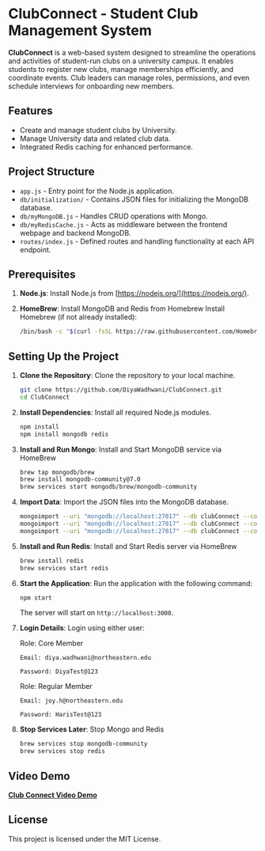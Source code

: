 # ClubConnect - Student Club Management System

**ClubConnect** is a web-based system designed to streamline the operations and activities of student-run clubs on a university campus. It enables students to register new clubs, manage memberships efficiently, and coordinate events. Club leaders can manage roles, permissions, and even schedule interviews for onboarding new members.

## Features

- Create and manage student clubs by University.
- Manage University data and related club data.
- Integrated Redis caching for enhanced performance.

## Project Structure

- `app.js` - Entry point for the Node.js application.
- `db/initialization/` - Contains JSON files for initializing the MongoDB database.
- `db/myMongoDB.js` - Handles CRUD operations with Mongo.
- `db/myRedisCache.js` - Acts as middleware between the frontend webpage and backend MongoDB.
- `routes/index.js` - Defined routes and handling functionality at each API endpoint.

## Prerequisites

1. **Node.js**: Install Node.js from [https://nodejs.org/](https://nodejs.org/).
2. **HomeBrew**: Install MongoDB and Redis from Homebrew
   Install Homebrew (if not already installed):

   ```bash
   /bin/bash -c "$(curl -fsSL https://raw.githubusercontent.com/Homebrew/install/HEAD/install.sh)"
   ```

## Setting Up the Project

1. **Clone the Repository**: Clone the repository to your local machine.

   ```bash
   git clone https://github.com/DiyaWadhwani/ClubConnect.git
   cd ClubConnect
   ```

2. **Install Dependencies**: Install all required Node.js modules.

   ```bash
   npm install
   npm install mongodb redis
   ```

3. **Install and Run Mongo**: Install and Start MongoDB service via HomeBrew

   ```bash
   brew tap mongodb/brew
   brew install mongodb-community@7.0
   brew services start mongodb/brew/mongodb-community
   ```

4. **Import Data**: Import the JSON files into the MongoDB database.

   ```bash
   mongoimport --uri "mongodb://localhost:27017" --db clubConnect --collection club --file db/initialization/clubConnect.club.json --jsonArray
   mongoimport --uri "mongodb://localhost:27017" --db clubConnect --collection university --file db/initialization/clubConnect.university.json --jsonArray
   mongoimport --uri "mongodb://localhost:27017" --db clubConnect --collection student --file db/initialization/clubConnect.student.json --jsonArray
   ```

5. **Install and Run Redis**: Install and Start Redis server via HomeBrew

   ```bash
   brew install redis
   brew services start redis
   ```

6. **Start the Application**: Run the application with the following command:

   ```bash
   npm start
   ```

   The server will start on `http://localhost:3000`.

7. **Login Details**: Login using either user:

   Role: Core Member

   `Email: diya.wadhwani@northeastern.edu`

   `Password: DiyaTest@123`

   Role: Regular Member

   `Email: joy.h@northeastern.edu`

   `Password: HarisTest@123`

8. **Stop Services Later**: Stop Mongo and Redis

   ```bash
   brew services stop mongodb-community
   brew services stop redis
   ```

## Video Demo

**[Club Connect Video Demo](https://youtu.be/fazz_tVTDrU)**

## License

This project is licensed under the MIT License.

